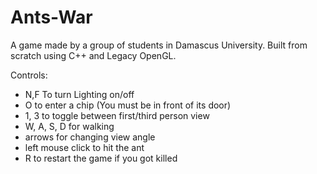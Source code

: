 # Ants-War
A game made by a group of students in Damascus University. Built from scratch using C++ and Legacy OpenGL.

Controls:
- N,F To turn Lighting on/off
- O to enter a chip (You must be in front of its door)
- 1, 3 to toggle between first/third person view
- W, A, S, D for walking 
- arrows for changing view angle
- left mouse click to hit the ant
- R to restart the game if you got killed
